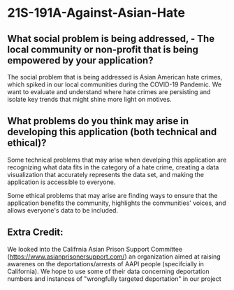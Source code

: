 # 21S-191A-Against-Asian-Hate

## What social problem is being addressed, - The local community or non-profit that is being empowered by your application? 

The social problem that is being addressed is Asian American hate crimes, which spiked in our local communities during the COVID-19 Pandemic. We want to evaluate and understand where hate crimes are persisting and isolate key trends that might shine more light on motives.


## What problems do you think may arise in developing this application (both technical and ethical)? 

Some technical problems that may arise when develping this application are recognizing what data fits in the category of a hate crime, creating a data visualization that accurately represents the data set, and making the application is accessible to everyone. 

Some ethical problems that may arise are finding ways to ensure that the application benefits the community, highlights the communities' voices, and allows everyone's data to be included.  

## Extra Credit:

We looked into the Califrnia Asian Prison Support Committee (https://www.asianprisonersupport.com/) an organization aimed at raising awarenes on the deportations/arrests of AAPI people (specifcially in California). We hope to use some of their data concerning deportation numbers and instances of "wrongfully targeted deportation" in our project
